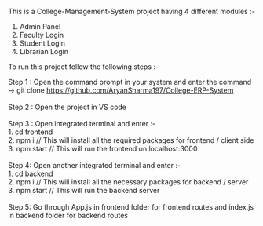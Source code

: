 This is a College-Management-System project having 4 different modules :-

1. Admin Panel
2. Faculty Login
3. Student Login
4. Librarian Login

To run this project follow the following steps :-

Step 1 : Open the command prompt in your system and enter the command -> git clone https://github.com/AryanSharma197/College-ERP-System <br> <br>
Step 2 : Open the project in VS code <br> <br>
Step 3 : Open integrated terminal and enter :- <br>
      1. cd frontend <br>
      2. npm i       // This will install all the required packages for frontend / client side <br>
      3. npm start   // This will run the frontend on localhost:3000 <br> <br>
Step 4: Open another integrated terminal and enter :- <br>
      1. cd backend <br>
      2. npm i       // This will install all the necessary packages for backend / server <br>
      3. npm start   // This will run the backend server <br> <br>
Step 5: Go through App.js in frontend folder for frontend routes and index.js in backend folder for backend routes <br>

